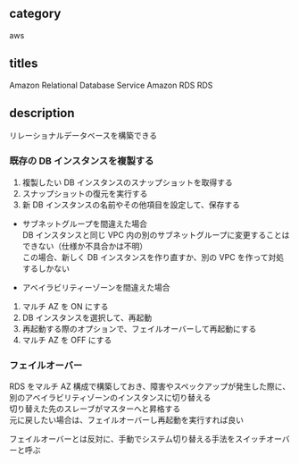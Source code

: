 ## category

aws

## titles

Amazon Relational Database Service
Amazon RDS
RDS

## description

リレーショナルデータベースを構築できる

### 既存の DB インスタンスを複製する

1. 複製したい DB インスタンスのスナップショットを取得する
1. スナップショットの復元を実行する
1. 新 DB インスタンスの名前やその他項目を設定して、保存する

- サブネットグループを間違えた場合  
  DB インスタンスと同じ VPC 内の別のサブネットグループに変更することはできない（仕様か不具合かは不明）  
  この場合、新しく DB インスタンスを作り直すか、別の VPC を作って対処するしかない

- アベイラビリティーゾーンを間違えた場合

1. マルチ AZ を ON にする
1. DB インスタンスを選択して、再起動
1. 再起動する際のオプションで、フェイルオーバーして再起動にする
1. マルチ AZ を OFF にする

### フェイルオーバー

RDS をマルチ AZ 構成で構築しておき、障害やスペックアップが発生した際に、別のアベイラビリティゾーンのインスタンスに切り替える  
切り替えた先のスレーブがマスターへと昇格する  
元に戻したい場合は、フェイルオーバーし再起動を実行すれば良い

フェイルオーバーとは反対に、手動でシステム切り替える手法をスイッチオーバーと呼ぶ

